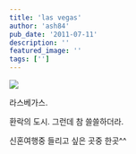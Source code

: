 ```yaml
---
title: 'las vegas'
author: 'ash84'
pub_date: '2011-07-11'
description: ''
featured_image: ''
tags: ['']
---
```



![](http://ash84.net/wp-content/uploads/1/cfile22.uf.1464063F4E1B0E853301D8.JPG)

라스베가스. 

환락의 도시. 그런데 참 쓸쓸하더라.

신혼여행중 들리고 싶은 곳중 한곳^^  



